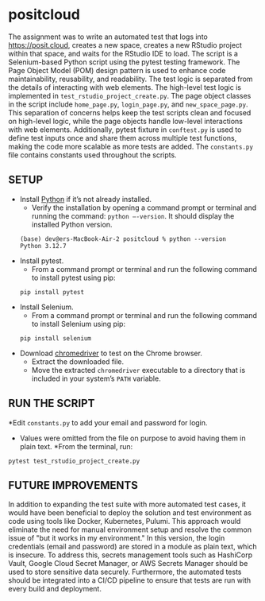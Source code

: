 # positcloud

The assignment was to write an automated test that logs into https://posit.cloud, creates a new space, creates a new RStudio project within that space, and waits for the RStudio IDE to load. The script is a Selenium-based Python script using the pytest testing framework. The Page Object Model (POM) design pattern is used to enhance code maintainability, reusability, and readability. The test logic is separated from the details of interacting with web elements. The high-level test logic is implemented in `test_rstudio_project_create.py`. The page object classes in the script include `home_page.py`, `login_page.py`, and `new_space_page.py`. This separation of concerns helps keep the test scripts clean and focused on high-level logic, while the page objects handle low-level interactions with web elements. Additionally, pytest fixture in `conftest.py` is used to define test inputs once and share them across multiple test functions, making the code more scalable as more tests are added. The `constants.py` file contains constants used throughout the scripts.

## SETUP
* Install [Python](https://www.python.org/search/?q=install&page=1) if it’s not already installed. 
  * Verify the installation by opening a command prompt or terminal and running the command: `python –-version`. It should display the installed Python version.
  ```
  (base) dev@ers-MacBook-Air-2 positcloud % python --version                     
  Python 3.12.7
  ```
* Install pytest.
  * From a command prompt or terminal and run the following command to install pytest using pip: 
  ```
  pip install pytest
  ```
* Install Selenium.
  * From a command prompt or terminal and run the following command to install Selenium using pip: 
  ```
  pip install selenium
  ```
* Download [chromedriver](https://developer.chrome.com/docs/chromedriver/downloads) to test on the Chrome browser.
  * Extract the downloaded file.
  * Move the extracted `chromedriver` executable to a directory that is included in your system’s `PATH` variable.


## RUN THE SCRIPT
*Edit `constants.py` to add your email and password for login.
  * Values were omitted from the file on purpose to avoid having them in plain text.
*From the terminal, run:
```
pytest test_rstudio_project_create.py
```

## FUTURE IMPROVEMENTS
In addition to expanding the test suite with more automated test cases, it would have been beneficial to deploy the solution and test environment as code using tools like Docker, Kubernetes, Pulumi. This approach would eliminate the need for manual environment setup and resolve the common issue of "but it works in my environment." In this version, the login credentials (email and password) are stored in a module as plain text, which is insecure. To address this, secrets management tools such as HashiCorp Vault, Google Cloud Secret Manager, or AWS Secrets Manager should be used to store sensitive data securely. Furthermore, the automated tests should be integrated into a CI/CD pipeline to ensure that tests are run with every build and deployment.